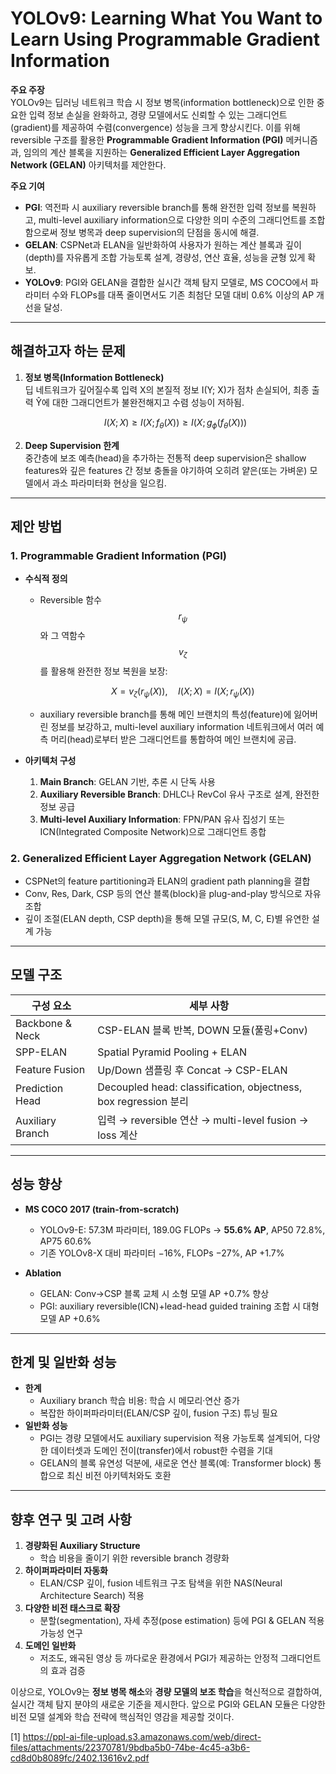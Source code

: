 # YOLOv9: Learning What You Want to Learn Using Programmable Gradient Information

**주요 주장**  
YOLOv9는 딥러닝 네트워크 학습 시 정보 병목(information bottleneck)으로 인한 중요한 입력 정보 손실을 완화하고, 경량 모델에서도 신뢰할 수 있는 그래디언트(gradient)를 제공하여 수렴(convergence) 성능을 크게 향상시킨다. 이를 위해 reversible 구조를 활용한 **Programmable Gradient Information (PGI)** 메커니즘과, 임의의 계산 블록을 지원하는 **Generalized Efficient Layer Aggregation Network (GELAN)** 아키텍처를 제안한다.

**주요 기여**  
- **PGI**: 역전파 시 auxiliary reversible branch를 통해 완전한 입력 정보를 복원하고, multi-level auxiliary information으로 다양한 의미 수준의 그래디언트를 조합함으로써 정보 병목과 deep supervision의 단점을 동시에 해결.  
- **GELAN**: CSPNet과 ELAN을 일반화하여 사용자가 원하는 계산 블록과 깊이(depth)를 자유롭게 조합 가능토록 설계, 경량성, 연산 효율, 성능을 균형 있게 확보.  
- **YOLOv9**: PGI와 GELAN을 결합한 실시간 객체 탐지 모델로, MS COCO에서 파라미터 수와 FLOPs를 대폭 줄이면서도 기존 최첨단 모델 대비 0.6% 이상의 AP 개선을 달성.  

***

## 해결하고자 하는 문제

1. **정보 병목(Information Bottleneck)**  
   딥 네트워크가 깊어질수록 입력 X의 본질적 정보 I(Y; X)가 점차 손실되어, 최종 출력 Ŷ에 대한 그래디언트가 불완전해지고 수렴 성능이 저하됨.  

   $$ I(X;X) \ge I(X; f_\theta(X)) \ge I(X; g_\phi(f_\theta(X))) $$  

2. **Deep Supervision 한계**  
   중간층에 보조 예측(head)을 추가하는 전통적 deep supervision은 shallow features와 깊은 features 간 정보 충돌을 야기하여 오히려 얕은(또는 가벼운) 모델에서 과소 파라미터화 현상을 일으킴.

***

## 제안 방법

### 1. Programmable Gradient Information (PGI)

- **수식적 정의**  
  - Reversible 함수 $$r_\psi$$와 그 역함수 $$v_\zeta$$를 활용해 완전한 정보 복원을 보장:  

    $$X = v_\zeta\bigl(r_\psi(X)\bigr), \quad I(X;X) = I(X; r_\psi(X)) $$  

  - auxiliary reversible branch를 통해 메인 브랜치의 특성(feature)에 잃어버린 정보를 보강하고, multi-level auxiliary information 네트워크에서 여러 예측 머리(head)로부터 받은 그래디언트를 통합하여 메인 브랜치에 공급.

- **아키텍처 구성**  
  1. **Main Branch**: GELAN 기반, 추론 시 단독 사용  
  2. **Auxiliary Reversible Branch**: DHLC나 RevCol 유사 구조로 설계, 완전한 정보 공급  
  3. **Multi-level Auxiliary Information**: FPN/PAN 유사 집성기 또는 ICN(Integrated Composite Network)으로 그래디언트 종합  

### 2. Generalized Efficient Layer Aggregation Network (GELAN)

- CSPNet의 feature partitioning과 ELAN의 gradient path planning을 결합  
- Conv, Res, Dark, CSP 등의 연산 블록(block)을 plug-and-play 방식으로 자유 조합  
- 깊이 조절(ELAN depth, CSP depth)을 통해 모델 규모(S, M, C, E)별 유연한 설계 가능  

***

## 모델 구조

| 구성 요소                   | 세부 사항                                                        |
|-----------------------------|------------------------------------------------------------------|
| Backbone & Neck             | CSP-ELAN 블록 반복, DOWN 모듈(풀링+Conv)                         |
| SPP-ELAN                    | Spatial Pyramid Pooling + ELAN                                    |
| Feature Fusion              | Up/Down 샘플링 후 Concat → CSP-ELAN                              |
| Prediction Head             | Decoupled head: classification, objectness, box regression 분리  |
| Auxiliary Branch            | 입력 → reversible 연산 → multi-level fusion → loss 계산           |

***

## 성능 향상

- **MS COCO 2017 (train-from-scratch)**  
  - YOLOv9-E: 57.3M 파라미터, 189.0G FLOPs → **55.6% AP**, AP50 72.8%, AP75 60.6%  
  - 기존 YOLOv8-X 대비 파라미터 −16%, FLOPs −27%, AP +1.7%  

- **Ablation**  
  - GELAN: Conv→CSP 블록 교체 시 소형 모델 AP +0.7% 향상  
  - PGI: auxiliary reversible(ICN)+lead-head guided training 조합 시 대형 모델 AP +0.6%  

***

## 한계 및 일반화 성능

- **한계**  
  - Auxiliary branch 학습 비용: 학습 시 메모리·연산 증가  
  - 복잡한 하이퍼파라미터(ELAN/CSP 깊이, fusion 구조) 튜닝 필요  
- **일반화 성능**  
  - PGI는 경량 모델에서도 auxiliary supervision 적용 가능토록 설계되어, 다양한 데이터셋과 도메인 전이(transfer)에서 robust한 수렴을 기대  
  - GELAN의 블록 유연성 덕분에, 새로운 연산 블록(예: Transformer block) 통합으로 최신 비전 아키텍처와도 호환  

***

## 향후 연구 및 고려 사항

1. **경량화된 Auxiliary Structure**  
   - 학습 비용을 줄이기 위한 reversible branch 경량화  
2. **하이퍼파라미터 자동화**  
   - ELAN/CSP 깊이, fusion 네트워크 구조 탐색을 위한 NAS(Neural Architecture Search) 적용  
3. **다양한 비전 태스크로 확장**  
   - 분할(segmentation), 자세 추정(pose estimation) 등에 PGI & GELAN 적용 가능성 연구  
4. **도메인 일반화**  
   - 저조도, 왜곡된 영상 등 까다로운 환경에서 PGI가 제공하는 안정적 그래디언트의 효과 검증  

이상으로, YOLOv9는 **정보 병목 해소**와 **경량 모델의 보조 학습**을 혁신적으로 결합하여, 실시간 객체 탐지 분야의 새로운 기준을 제시한다. 앞으로 PGI와 GELAN 모듈은 다양한 비전 모델 설계와 학습 전략에 핵심적인 영감을 제공할 것이다.

[1] https://ppl-ai-file-upload.s3.amazonaws.com/web/direct-files/attachments/22370781/9bdba5b0-74be-4c45-a3b6-cd8d0b8089fc/2402.13616v2.pdf
